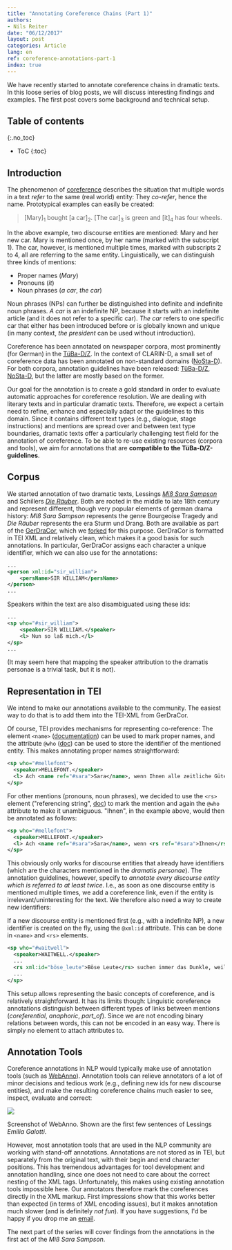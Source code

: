 ```yaml
---
title: "Annotating Coreference Chains (Part 1)"
authors:
- Nils Reiter
date: "06/12/2017"
layout: post
categories: Article
lang: en
ref: coreference-annotations-part-1
index: true
---
```


We have recently started to annotate coreference chains in dramatic texts. In this loose series of blog posts, we will discuss interesting findings and examples. The first post covers some background and technical setup.

<!--more-->
## Table of contents
{:.no_toc}

* ToC
{:toc}

## Introduction

The phenomenon of [coreference](https://en.wikipedia.org/wiki/Coreference) describes the situation that multiple words in a text *refer* to the same (real world) entity: They *co-refer*, hence the name. Prototypical examples can easily be created:

> [Mary]<sub>1</sub> bought [a car]<sub>2</sub>. [The car]<sub>3</sub> is green and [it]<sub>4</sub> has four wheels.

In the above example, two discourse entities are mentioned: Mary and her new car. Mary is mentioned once, by her name (marked with the subscript 1). The car, however, is mentioned multiple times, marked with subscripts 2 to 4, all are referring to the same entity. Linguistically, we can distinguish three kinds of mentions:
- Proper names (*Mary*)
- Pronouns (*it*)
- Noun phrases (*a car*, *the car*)

Noun phrases (NPs) can further be distinguished into definite and indefinite noun phrases. *A car* is an indefinite NP, because it starts with an indefinite article (and it does not refer to a specific car). *The car* refers to one specific car that either has been introduced before or is globally known and unique (in many context, *the president* can be used without introduction).

Coreference has been annotated on newspaper corpora, most prominently (for German) in the [TüBa-D/Z](http://www.sfs.uni-tuebingen.de/ascl/ressourcen/corpora/tueba-dz.html). In the context of CLARIN-D, a small set of coreference data has been annotated on non-standard domains ([NoSta-D](https://www.linguistik.hu-berlin.de/de/institut/professuren/korpuslinguistik/forschung/nosta-d)). For both corpora, annotation guidelines have been released: [TüBa-D/Z](http://www.sfs.uni-tuebingen.de/fileadmin/static/ascl/resources/tuebadz-coreference-manual-2007.pdf), [NoSta-D](https://www.linguistik.hu-berlin.de/de/institut/professuren/korpuslinguistik/forschung/nosta-d/nosta-d-cor-1.1), but the latter are mostly based on the former.

Our goal for the annotation is to create a gold standard in order to evaluate automatic approaches for coreference resolution. We are dealing with literary texts and in particular dramatic texts. Therefore, we expect a certain need to refine, enhance and especially adapt or  the guidelines to this domain. Since it contains different text types (e.g., dialogue, stage instructions) and mentions are spread over and between text type boundaries, dramatic texts offer a particularly challenging test field for the annotation of coreference. To be able to re-use existing resources (corpora and tools), we aim for annotations that are **compatible to the TüBa-D/Z-guidelines**.

## Corpus

We started annotation of two dramatic texts, Lessings *[Miß Sara Sampson](https://textgridrep.org/browse/-/browse/rjmw_0)* and Schillers *[Die Räuber](https://textgridrep.org/browse/-/browse/v0fv_0)*. Both are rooted in the middle to late 18th century and represent different, though very popular elements of german drama history: *MIß Sara Sampson* represents the genre Bourgeoise Tragedy and *Die Räuber* represents the era Sturm und Drang. Both are available as part of the [GerDraCor](https://github.com/dracor-org/gerdracor), which we [forked](https://github.com/quadrama/gerdracor) for this purpose. GerDraCor is formatted in TEI XML and relatively clean, which makes it a good basis for such annotations. In particular, GerDraCor assigns each character a unique identifier, which we can also use for the annotations:

```xml
...
<person xml:id="sir_william">
	<persName>SIR WILLIAM</persName>
</person>
...
```

Speakers within the text are also disambiguated using these ids:

```xml
...
<sp who="#sir_william">
	<speaker>SIR WILLIAM.</speaker>
	<l> Nun so laß mich.</l>
</sp>
...
```

(It  may seem here that mapping the speaker attribution to the dramatis personae is a trivial task, but it is not).



## Representation in TEI
We intend to make our annotations available to the community. The easiest way to do that is to add them into the TEI-XML from GerDraCor. 

Of course, TEI provides mechanisms for representing co-reference: The element `<name>` ([documentation](http://www.tei-c.org/release/doc/tei-p5-doc/en/html/ref-name.html)) can be used to mark proper names, and the attribute `@who` ([doc](http://www.tei-c.org/release/doc/tei-p5-doc/en/html/ref-att.canonical.html#tei_att.ref)) can be used to store the identifier of the mentioned entity. This makes annotating proper names straightforward:
```xml
<sp who="#mellefont">
  <speaker>MELLEFONT.</speaker>
  <l> Ach <name ref="#sara">Sara</name>, wenn Ihnen alle zeitliche Güter so gewiß wären, als Ihrer Tugend die ewigen sind – –</l>
</sp>
```

For other mentions (pronouns, noun phrases), we decided to use the `<rs>` element ("referencing string", [doc](http://www.tei-c.org/release/doc/tei-p5-doc/en/html/ref-rs.html)) to mark the mention and again the `@who` attribute to make it unambiguous. "Ihnen", in the example above, would then be annotated as follows:

```xml
<sp who="#mellefont">
  <speaker>MELLEFONT.</speaker>
  <l> Ach <name ref="#sara">Sara</name>, wenn <rs ref="#sara">Ihnen</rs> alle zeitliche Güter so gewiß wären, als Ihrer Tugend die ewigen sind – –</l>
</sp>
```

This obviously only works for discourse entities that already have identifiers (which are the characters mentioned in the *dramatis personae*). The annotation guidelines, however, specify to *annotate every discourse entity which is referred to at least twice*. I.e., as soon as one discourse entity is mentioned multiple times, we add a coreference link, even if the entity is irrelevant/uninteresting for the text. We therefore also need a way to create new identifiers:

If a new discourse entity is mentioned first (e.g., with a indefinite NP), a new identifier is created on the fly, using the `@xml:id` attribute. This can be done in `<name>` and `<rs>` elements.

```xml
<sp who="#waitwell">
  <speaker>WAITWELL.</speaker>
  ...
  <rs xml:id="böse_leute">Böse Leute</rs> suchen immer das Dunkle, weil <rs ref="#böse_leute">sie</rs> böse Leute sind. Aber was hilft es <rs ref="#böse_leute">ihnen</rs>, wenn <rs ref="#böse_leute">sie</rs> sich auch vor der ganzen Welt verbergen könnten?
  ...
</sp>
```

This setup allows representing the basic concepts of coreference, and is relatively straightforward. It has its limits though: Linguistic coreference annotations distinguish between different types of links between mentions (*coreferential*, *anaphoric*, *part_of*). Since we are not encoding binary relations between words, this can not be encoded in an easy way. There is simply no element to attach attributes to.


## Annotation Tools

Coreference annotations in NLP would typically make use of annotation tools (such as [WebAnno](https://webanno.github.io/webanno/)). Annotation tools can relieve annotators of a lot of minor decisions and tedious work (e.g., defining new ids for new discourse entities), and make the resulting coreference chains much easier to see, inspect, evaluate and correct:

<div class="figure">
<img src="{{site.baseurl}}/assets/2017-12-06-coreference-annotations-part-1/Webanno.png" />
<p class="caption">Screenshot of WebAnno. Shown are the first few sentences of Lessings <i>Emilia Galotti</i>.</p>
</div>

However, most annotation tools that are used in the NLP community are working with stand-off annotations. Annotations are not stored as in TEI, but separately from the original text, with their begin and end character positions. This has tremendous advantages for tool development and annotation handling, since one does not need to care about the correct nesting of the XML tags. Unfortunately, this makes using existing annotation tools impossible here. Our annotators therefore mark the coreferences directly in the XML markup. First impressions show that this works better than expected (in terms of XML encoding issues), but it makes annotation much slower (and is definitely *not fun*). If you have suggestions, I'd be happy if you drop me an [email](mailto:nils.reiter@ims.uni-stuttgart.de).

The next part of the series will cover findings from the annotations in the first act of the *Miß Sara Sampson*.
